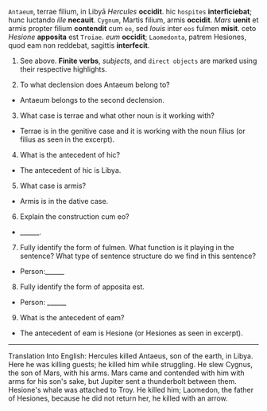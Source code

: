 `Antaeum`, terrae filium, in Libyā *Hercules* **occidit**. hic `hospites` **interficiebat**; hunc luctando *ille* **necauit**. `Cygnum`, Martis filium, armis **occidit**. *Mars* **uenit** et armis propter filium **contendit** cum `eo`, sed *Iouis* inter `eos` fulmen **misit**. ceto *Hesione* **apposita** est `Troiae`. *eum* **occidit**; `Laomedonta`, patrem Hesiones, quod eam non reddebat, sagittis **interfecit**.

1. See above. **Finite verbs**, *subjects*, and `direct objects` are marked using their respective highlights.

2. To what declension does Antaeum belong to?
- Antaeum belongs to the second declension.

3. What case is terrae and what other noun is it working with?
- Terrae is in the genitive case and it is working with the noun filius (or filius as seen in the excerpt).

4. What is the antecedent of hic?
- The antecedent of hic is Libya.

5. What case is armis?
- Armis is in the dative case.

6. Explain the construction cum eo?
- ______.

7. Fully identify the form of fulmen. What function is it playing in the sentence? What type of sentence structure do we find in this sentence?
- Person:______

8. Fully identify the form of apposita est.
- Person: ______

9. What is the antecedent of eam?
- The antecedent of eam is Hesione (or Hesiones as seen in excerpt).
---
Translation Into English: 
Hercules killed Antaeus, son of the earth, in Libya. Here he was killing guests; he killed him while struggling. He slew Cygnus, the son of Mars, with his arms. Mars came and contended with him with arms for his son's sake, but Jupiter sent a thunderbolt between them. Hesione's whale was attached to Troy. He killed him; Laomedon, the father of Hesiones, because he did not return her, he killed with an arrow.
